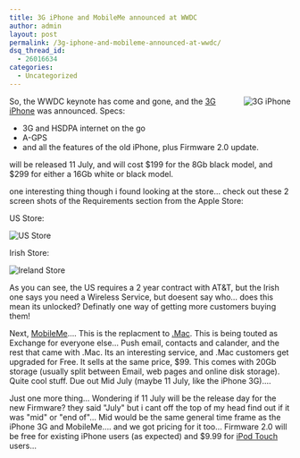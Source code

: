 ```yaml
---
title: 3G iPhone and MobileMe announced at WWDC
author: admin
layout: post
permalink: /3g-iphone-and-mobileme-announced-at-wwdc/
dsq_thread_id:
  - 26016634
categories:
  - Uncategorized
---
```

<img align="right" src="http://images.lotas-smartman.net/image.ashx?id=023baa0f-88b4-4205-a93e-db3666e476cc" alt="3G iPhone" />So, the WWDC keynote has come and gone, and the [3G iPhone][1] was announced. Specs:

  * 3G and HSDPA internet on the go
  * A-GPS
  * and all the features of the old iPhone, plus Firmware 2.0 update.

will be released 11 July, and will cost $199 for the 8Gb black model, and $299 for either a 16Gb white or black model. 

one interesting thing though i found looking at the store&#8230; check out these 2 screen shots of the Requirements section from the Apple Store:

US Store:

![US Store][2]

Irish Store:

![Ireland Store][3]<img align="right" src="http://images.lotas-smartman.net/image.ashx?id=4a169d50-cfaf-4e6d-a4a8-729a65e796a6" alt />

As you can see, the US requires a 2 year contract with AT&T, but the Irish one says you need a Wireless Service, but doesent say who&#8230; does this mean its unlocked? Definatly one way of getting more customers buying them!

Next, [MobileMe][4]&#8230;. This is the replacment to [.Mac][5]. This is being touted as Exchange for everyone else&#8230; Push email, contacts and calander, and the rest that came with .Mac. Its an interesting service, and .Mac customers get upgraded for Free. It sells at the same price, $99. This comes with 20Gb storage (usually split between Email, web pages and online disk storage). Quite cool stuff. Due out Mid July (maybe 11 July, like the iPhone 3G)&#8230;.

Just one more thing&#8230; Wondering if 11 July will be the release day for the new Firmware? they said "July" but i cant off the top of my head find out if it was "mid" or "end of"&#8230; Mid would be the same general time frame as the iPhone 3G and MobileMe&#8230;. and we got pricing for it too&#8230; Firmware 2.0 will be free for existing iPhone users (as expected) and $9.99 for [iPod Touch][6] users&#8230;

 [1]: http://www.apple.com/iphone
 [2]: http://images.lotas-smartman.net/image.ashx?id=34b5d99e-dd6d-4f41-aebf-9bbed39dcd73
 [3]: http://images.lotas-smartman.net/image.ashx?id=a4666393-2fd8-4557-b998-430175b7cc92
 [4]: http://www.apple.com/mobileme/
 [5]: http://www.mac.com
 [6]: http://www.apple.com/ipodtouch/